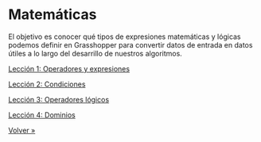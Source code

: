 # Matemáticas

El objetivo es conocer qué tipos de expresiones matemáticas y lógicas
podemos definir en Grasshopper para convertir datos de entrada en datos
útiles a lo largo del desarrillo de nuestros algoritmos.

[Lección 1: Operadores y expresiones](./01-operadores-y-expresiones)

[Lección 2: Condiciones](./02-condiciones)

[Lección 3: Operadores lógicos](./03-operadores-logicos)

[Lección 4: Dominios](./04-dominios)

[Volver »](..)
